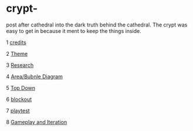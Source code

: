 # crypt-
post after cathedral into the dark truth behind the cathedral. The crypt was easy to get in because it ment to keep the things inside.

1 [credits](https://github.com/Triplethreat36/crypt-/blob/main/Credits.md)
 
2 [Theme](https://github.com/Triplethreat36/crypt-/blob/main/theme.md)

3 [Research](https://github.com/Triplethreat36/crypt-/blob/main/Research.md)

4 [Area/Bubnle Diagram](https://github.com/Triplethreat36/crypt-/blob/main/areas%20and%20Bubble%20diagram.md)

5 [Top Down](https://github.com/Triplethreat36/crypt-/blob/main/TopDown.md)

6 [blockout](https://github.com/Triplethreat36/crypt-/blob/main/blockout.md)

7 [playtest](https://github.com/Triplethreat36/crypt-/blob/main/playtest.md)

8 [Gameplay and Iteration](https://github.com/Triplethreat36/crypt-/blob/main/Gameplay%20and%20Iteration.md)
